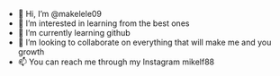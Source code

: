 - 👋 Hi, I’m @makelele09
- 👀 I’m interested in learning from the best ones
- 🌱 I’m currently learning github 
- 💞️ I’m looking to collaborate on everything that will make me and you growth 
- 📫 You can reach me through my Instagram mikelf88
